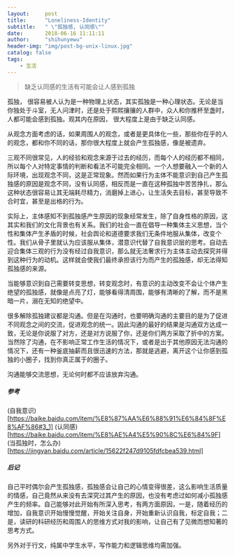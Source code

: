 ```yaml
---
layout:     post
title:      "Loneliness-Identity"
subtitle:   " \"孤独感, 认同感\""
date:       2018-06-16 11:11:11
author:     "shihunyewu"
header-img: "img/post-bg-unix-linux.jpg"
catalog: false
tags:
    - 生活
---
```


> 缺乏认同感的生活有可能会让人感到孤独

孤独， 很容易被人认为是一种物理上状态，其实孤独是一种心理状态。无论是当你独处于斗室，无人问津时，还是处于熙熙攘攘的人群中，众人和你推杯至盏时，人都可能会感到孤独。观其内在原因， 很大程度上是由于缺乏认同感。

从观念方面考虑的话，如果周围人的观念，或者是更具体化一些，那些你在乎的人的观念，都和你不同的话，那你很大程度上就会产生孤独感，像是被遗弃。

三观不同很常见，人的经验和观念来源于过去的经历，而每个人的经历都不相同，所以每个人对特定事情的判断和看法不可能完全相同。一个人想要融入一个新的人际环境，出现观念不同，这是正常现象。然而如果行为主体不能意识到自己产生孤独感的原因是观念不同，没有认同感，相反而是一直在这种孤独中苦苦挣扎，那么这种状态很容易让其无端耗尽精力，消磨掉上进心，让生活失去目标，甚至导致不合时宜，甚至是出格的行为。

实际上，主体感知不到孤独感产生原因的现象经常发生，除了自身性格的原因，这其实和我们的文化背景也有关系。我们的社会一直在倡导一种集体主义思想，当个性和集体产生矛盾的时候，社会舆论和道德要求我们无条件地服从集体，改变个性。我们从骨子里就认为应该服从集体，潜意识代替了自我意识层的思考。自动去迎合集体三观的行为没有经过自我意识，那么就无法奢求行为主体主动去探究并得到这种行为的动机。这样就会使我们最终承担该行为而产生的孤独感，却无法得知孤独感的来源。

当能够意识到自己需要转变思想，转变观念时，有意识的主动改变不会让个体产生绝望的孤独感，就像是点亮了灯，能够看得清周围，能够有清晰的了解，而不是黑暗一片，溺在无知的绝望中。
	
很多解除孤独建议都是沟通。但是在沟通时，也要明确沟通的主要目的是为了促进不同观念之间的交流，促进观念的统一。因此沟通的最好的结果是沟通双方达成一致，无论是你说服了对方，还是对方说服了你，还是你们两方采取了折中的方案。当然除了沟通，在不影响正常工作生活的情况下，或者是出于其他原因无法沟通的情况下，还有一种釜底抽薪而且很迅速的方法，那就是逃避，离开这个让你感到孤独的小圈子，找到你真正属于的圈子。

沟通能够交流思想，无论何时都不应该放弃沟通。


##### 参考

(自我意识)[https://baike.baidu.com/item/%E8%87%AA%E6%88%91%E6%84%8F%E8%AF%86#3_1]
(认同感)[https://baike.baidu.com/item/%E8%AE%A4%E5%90%8C%E6%84%9F]
(当孤独时，怎么办)[https://jingyan.baidu.com/article/15622f247d9105fdfcbea539.html]

##### 后记

自己平时偶尔会产生孤独感，孤独感会让自己的心情变得很差，这么影响生活质量的情感，自己竟然从来没有去深究过其产生的原因，也没有考虑过如何减小孤独感产生的频率。自己能够对此开始有所深入思考，有两方面原因，一是，随着经历的增加，自我意识开始慢慢觉醒，开始关注自身，开始重新认识自我，标定自我；二是，读研的科研经历和周围人的思维方式对我的影响，让自己有了见微而想知著的思考方式。

另外对于行文，纯属中学生水平，写作能力和逻辑思维均需加强。 



